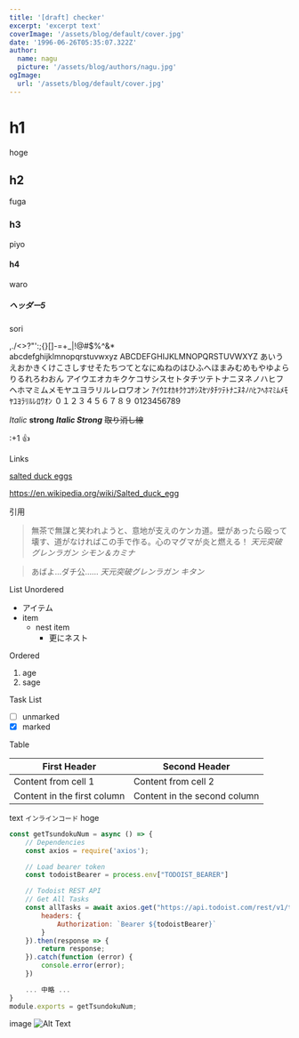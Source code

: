 ```yaml
---
title: '[draft] checker'
excerpt: 'excerpt text'
coverImage: '/assets/blog/default/cover.jpg'
date: '1996-06-26T05:35:07.322Z'
author:
  name: nagu
  picture: '/assets/blog/authors/nagu.jpg'
ogImage:
  url: '/assets/blog/default/cover.jpg'
---
```



# h1

hoge

## h2

fuga

### h3

piyo

#### h4

waro

##### ヘッダー5

sori

,./<>?"':;{}[]-=+\_|!@#\$%^&\*\
abcdefghijklmnopqrstuvwxyz
ABCDEFGHIJKLMNOPQRSTUVWXYZ
あいうえおかきくけこさしすせそたちつてとなにぬねのはひふへほまみむめもやゆよらりるれろわおん
アイウエオカキクケコサシスセトタチツテトナニヌネノハヒフヘホマミムメモヤユヨラリルレロワオン
ｱｲｳｴｵｶｷｸｹｺｻｼｽｾｿﾀﾁﾂﾃﾄﾅﾆﾇﾈﾉﾊﾋﾌﾍﾎﾏﾐﾑﾒﾓﾔﾕﾖﾗﾘﾙﾚﾛﾜｵﾝ
０１２３４５６７８９
0123456789

_Italic_
**strong**
**_Italic Strong_**
~~取り消し線~~

:+1
:+1:

Links

[salted duck eggs](https://en.wikipedia.org/wiki/Salted_duck_egg)

https://en.wikipedia.org/wiki/Salted_duck_egg

引用

> 無茶で無謀と笑われようと、意地が支えのケンカ道。壁があったら殴って壊す、道がなければこの手で作る。心のマグマが炎と燃える！
> <cite>天元突破グレンラガン シモン＆カミナ</cite>

> あばよ…ダチ公……
> <cite>天元突破グレンラガン キタン</cite>

List
Unordered

- アイテム
- item
  - nest item
    - 更にネスト

Ordered

1. age
2. sage

Task List

- [ ] unmarked
- [x] marked

Table

| First Header                | Second Header                |
| --------------------------- | ---------------------------- |
| Content from cell 1         | Content from cell 2          |
| Content in the first column | Content in the second column |

text `インラインコード` hoge

```js
const getTsundokuNum = async () => {
    // Dependencies
    const axios = require('axios');

    // Load bearer token
    const todoistBearer = process.env["TODOIST_BEARER"]

    // Todoist REST API
    // Get All Tasks
    const allTasks = await axios.get("https://api.todoist.com/rest/v1/tasks", {
        headers: {
            Authorization: `Bearer ${todoistBearer}`
        }
    }).then(response => {
        return response;
    }).catch(function (error) {
        console.error(error);
    })

    ... 中略 ...
}
module.exports = getTsundokuNum;
```

image
![Alt Text](/assets/blog/default/cover.jpg "this is caption")